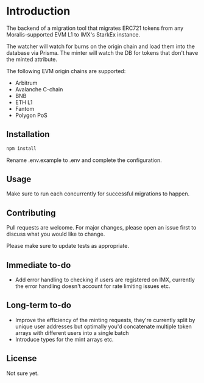 # Introduction

The backend of a migration tool that migrates ERC721 tokens from any Moralis-supported EVM L1 to IMX's StarkEx instance.

The watcher will watch for burns on the origin chain and load them into the database via Prisma.
The minter will watch the DB for tokens that don't have the minted attribute.

The following EVM origin chains are supported:
* Arbitrum
* Avalanche C-chain
* BNB
* ETH L1
* Fantom
* Polygon PoS

## Installation
```bash
npm install
```

Rename .env.example to .env and complete the configuration.

## Usage


Make sure to run each concurrently for successful migrations to happen.

## Contributing

Pull requests are welcome. For major changes, please open an issue first
to discuss what you would like to change.

Please make sure to update tests as appropriate.

## Immediate to-do
* Add error handling to checking if users are registered on IMX, currently the error handling doesn't account for rate limiting issues etc.

## Long-term to-do
* Improve the efficiency of the minting requests, they're currently split by unique user addresses but optimally you'd concatenate multiple token arrays with different users into a single batch
* Introduce types for the mint arrays etc.

## License

Not sure yet.